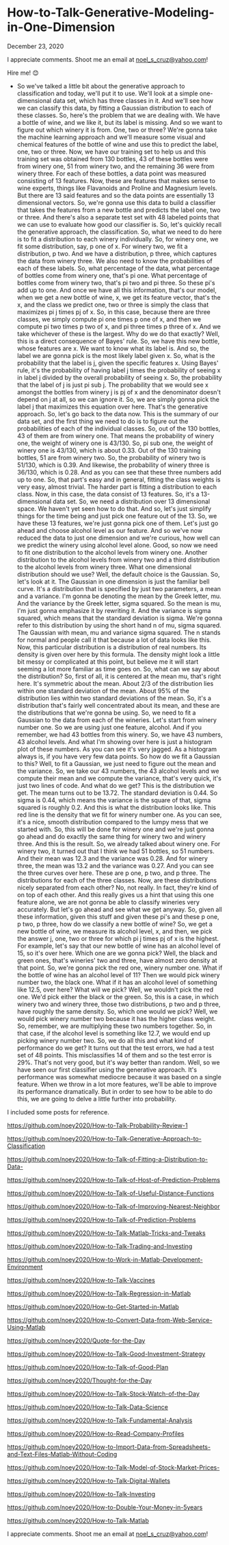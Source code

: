 # How-to-Talk-Generative-Modeling-in-One-Dimension

December 23, 2020

I appreciate comments. Shoot me an email at noel_s_cruz@yahoo.com!

Hire me! 😊

- So we've talked a little bit about
the generative approach to classification
and today, we'll put it to use.
We'll look at a simple one-dimensional data set,
which has three classes in it.
And we'll see how we can classify
this data, by fitting a Gaussian distribution
to each of these classes.
So, here's the problem that we are dealing with.
We have a bottle of wine, and we like it,
but its label is missing.
And so we want to figure out which winery it is from.
One, two or three?
We're gonna take the machine learning approach
and we'll measure some visual and chemical features
of the bottle of wine and use this to predict
the label, one, two or three.
Now, we have our training set to help us
and this training set was obtained from 130 bottles,
43 of these bottles were from winery one,
51 from winery two, and the remaining 36
were from winery three.
For each of these bottles, a data point was measured
consisting of 13 features.
Now, these are features that makes sense
to wine experts, things like Flavanoids
and Proline and Magnesium levels.
But there are 13 said features
and so the data points are essentially
13 dimensional vectors.
So, we're gonna use this data to build a classifier
that takes the features from a new bottle
and predicts the label one, two or three.
And there's also a separate test set with 48 labeled points
that we can use to evaluate how good our classifier is.
So, let's quickly recall the generative approach,
the classification.
So, what we need to do here is to fit a distribution
to each winery individually.
So, for winery one, we fit some distribution,
say, p one of x.
For winery two, we fit a distribution, p two.
And we have a distribution, p three,
which captures the data from winery three.
We also need to know the probabilities
of each of these labels.
So, what percentage of the data,
what percentage of bottles come from winery one,
that's pi one.
What percentage of bottles come from winery two,
that's pi two and pi three.
So these pi's add up to one.
And once we have all this information,
that's our model, when we get a new bottle of wine,
x, we get its feature vector, that's the x,
and the class we predict one, two or three
is simply the class that maximizes pi j times pj of x.
So, in this case, because there are three classes,
we simply compute pi one times p one of x,
and then we compute pi two times p two of x,
and pi three times p three of x.
And we take whichever of these is the largest.
Why do we do that exactly?
Well, this is a direct consequence of Bayes' rule.
So, we have this new bottle, whose features are x.
We want to know what its label is.
And so, the label we are gonna pick
is the most likely label given x.
So, what is the probability that the label is j,
given the specific features x.
Using Bayes' rule, it's the probability
of having label j times the probability of seeing x
in label j divided by the overall probability of seeing x.
So, the probability that the label of j is just pi sub j.
The probability that we would see x
amongst the bottles from winery j is pj of x
and the denominator doesn't depend on j at all,
so we can ignore it.
So, we are simply gonna pick the label j
that maximizes this equation over here.
That's the generative approach.
So, let's go back to the data now.
This is the summary of our data set,
and the first thing we need to do
is to figure out the probabilities
of each of the individual classes.
So, out of the 130 bottles, 43 of them are from winery one.
That means the probability of winery one,
the weight of winery one is 43/130.
So, pi sub one, the weight of winery one
is 43/130, which is about 0.33.
Out of the 130 training bottles, 51 are from winery two.
So, the probability of winery two is 51/130, which is 0.39.
And likewise, the probability of winery three
is 36/130, which is 0.28.
And as you can see that these three numbers add up to one.
So, that part's easy and in general,
fitting the class weights is very easy, almost trivial.
The harder part is fitting a distribution to each class.
Now, in this case, the data consist of 13 features.
So, it's a 13-dimensional data set.
So, we need a distribution over 13 dimensional space.
We haven't yet seen how to do that.
And so, let's just simplify things for the time being
and just pick one feature out of the 13.
So, we have these 13 features,
we're just gonna pick one of them.
Let's just go ahead and choose alcohol level as our feature.
And so we've now reduced the data to just one dimension
and we're curious, how well can we predict the winery
using alcohol level alone.
Good, so now we need to fit one distribution
to the alcohol levels from winery one.
Another distribution to the alcohol levels from winery two
and a third distribution to the alcohol levels
from winery three.
What one dimensional distribution should we use?
Well, the default choice is the Gaussian.
So, let's look at it.
The Gaussian in one dimension is just
the familiar bell curve.
It's a distribution that is specified
by just two parameters, a mean and a variance.
I'm gonna be denoting the mean by the Greek letter, mu.
And the variance by the Greek letter, sigma squared.
So the mean is mu, I'm just gonna emphasize it
by rewriting it.
And the variance is sigma squared,
which means that the standard deviation is sigma.
We're gonna refer to this distribution by using
the short hand n of mu, sigma squared.
The Gaussian with mean, mu and variance sigma squared.
The n stands for normal and people call it that
because a lot of data looks like this.
Now, this particular distribution
is a distribution of real numbers.
Its density is given over here by this formula.
The density might look a little bit messy or complicated
at this point, but believe me it will start
seeming a lot more familiar as time goes on.
So, what can we say about the distribution?
So, first of all, it is centered at the mean mu,
that's right here.
It's symmetric about the mean.
About 2/3 of the distribution lies within
one standard deviation of the mean.
About 95% of the distribution lies
within two standard deviations of the mean.
So, it's a distribution that's fairly well concentrated
about its mean, and these are the distributions
that we're gonna be using.
So, we need to fit a Gaussian to the data
from each of the wineries.
Let's start from winery number one.
So we are using just one feature, alcohol.
And if you remember, we had 43 bottles from this winery.
So, we have 43 numbers, 43 alcohol levels.
And what I'm showing over here
is just a histogram plot of these numbers.
As you can see it's very jagged.
As a histogram always is, if you have very few data points.
So how do we fit a Gaussian to this?
Well, to fit a Gaussian, we just need to figure out
the mean and the variance.
So, we take our 43 numbers, the 43 alcohol levels
and we compute their mean and we compute the variance,
that's very quick, it's just two lines of code.
And what do we get?
This is the distribution we get.
The mean turns out to be 13.72.
The standard deviation is 0.44.
So sigma is 0.44, which means the variance
is the square of that, sigma squared is roughly 0.2.
And this is what the distribution looks like.
This red line is the density that we fit
for winery number one.
As you can see, it's a nice, smooth distribution
compared to the lumpy mess that we started with.
So, this will be done for winery one
and we're just gonna go ahead and do exactly
the same thing for winery two and winery three.
And this is the result.
So, we already talked about winery one.
For winery two, it turned out that
I think we had 51 bottles, so 51 numbers.
And their mean was 12.3 and the variance was 0.28.
And for winery three, the mean was 13.2
and the variance was 0.27.
And you can see the three curves over here.
These are p one, p two, and p three.
The distributions for each of the three classes.
Now, are these distributions nicely separated
from each other?
No, not really.
In fact, they're kind of on top of each other.
And this really gives us a hint that using
this one feature alone, we are not gonna be able to
classify wineries very accurately.
But let's go ahead and see what we get anyway.
So, given all these information,
given this stuff and given these pi's
and these p one, p two, p three,
how do we classify a new bottle of wine?
So, we get a new bottle of wine,
we measure its alcohol level, x,
and then, we pick the answer j, one, two or three
for which pi j times pj of x is the highest.
For example, let's say that our new bottle of wine
has an alcohol level of 15, so it's over here.
Which one are we gonna pick?
Well, the black and green ones,
that's wineries' two and three,
have almost zero density at that point.
So, we're gonna pick the red one, winery number one.
What if the bottle of wine has an alcohol level of 11?
Then we would pick winery number two, the black one.
What if it has an alcohol level of something like 12.5,
over here?
What will we pick?
Well, we wouldn't pick the red one.
We'd pick either the black or the green.
So, this is a case, in which winery two and winery three,
those two distributions, p two and p three,
have roughly the same density.
So, which one would we pick?
Well, we would pick winery number two
because it has the higher class weight.
So, remember, we are multiplying these two numbers together.
So, in that case, if the alcohol level
is something like 12.7, we would end up
picking winery number two.
So, we do all this and what kind of performance do we get?
It turns out that the test errors,
we had a test set of 48 points.
This misclassifies 14 of them and so the test error is 29%.
That's not very good, but it's way better than random.
Well, so we have seen our first classifier
using the generative approach.
It's performance was somewhat mediocre
because it was based on a single feature.
When we throw in a lot more features,
we'll be able to improve its performance dramatically.
But in order to see how to be able to do this,
we are going to delve a little further into probability.

I included some posts for reference.

https://github.com/noey2020/How-to-Talk-Probability-Review-1

https://github.com/noey2020/How-to-Talk-Generative-Approach-to-Classification

https://github.com/noey2020/How-to-Talk-of-Fitting-a-Distribution-to-Data-

https://github.com/noey2020/How-to-Talk-of-Host-of-Prediction-Problems

https://github.com/noey2020/How-to-Talk-of-Useful-Distance-Functions

https://github.com/noey2020/How-to-Talk-of-Improving-Nearest-Neighbor

https://github.com/noey2020/How-to-Talk-of-Prediction-Problems

https://github.com/noey2020/How-to-Talk-Matlab-Tricks-and-Tweaks

https://github.com/noey2020/How-to-Talk-Trading-and-Investing

https://github.com/noey2020/How-to-Work-in-Matlab-Development-Environment

https://github.com/noey2020/How-to-Talk-Vaccines

https://github.com/noey2020/How-to-Talk-Regression-in-Matlab

https://github.com/noey2020/How-to-Get-Started-in-Matlab

https://github.com/noey2020/How-to-Convert-Data-from-Web-Service-Using-Matlab

https://github.com/noey2020/Quote-for-the-Day

https://github.com/noey2020/How-to-Talk-Good-Investment-Strategy

https://github.com/noey2020/How-to-Talk-of-Good-Plan

https://github.com/noey2020/Thought-for-the-Day

https://github.com/noey2020/How-to-Talk-Stock-Watch-of-the-Day

https://github.com/noey2020/How-to-Talk-Data-Science

https://github.com/noey2020/How-to-Talk-Fundamental-Analysis

https://github.com/noey2020/How-to-Read-Company-Profiles

https://github.com/noey2020/How-to-Import-Data-from-Spreadsheets-and-Text-Files-Matlab-Without-Coding

https://github.com/noey2020/How-to-Talk-Model-of-Stock-Market-Prices-

https://github.com/noey2020/How-to-Talk-Digital-Wallets

https://github.com/noey2020/How-to-Talk-Investing

https://github.com/noey2020/How-to-Double-Your-Money-in-5years

https://github.com/noey2020/How-to-Talk-Matlab

I appreciate comments. Shoot me an email at noel_s_cruz@yahoo.com!
